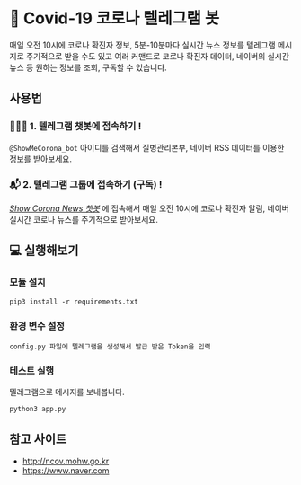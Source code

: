 # 👾 Covid-19 코로나 텔레그램 봇
매일 오전 10시에 코로나 확진자 정보, 5분-10분마다 실시간 뉴스 정보를 텔레그램 메시지로 주기적으로 받을 수도 있고 여러 커맨드로 코로나 확진자 데이터, 네이버의 실시간 뉴스 등 원하는 정보를 조회, 구독할 수 있습니다.

## 사용법
### 👨🏻‍💻 1. 텔레그램 챗봇에 접속하기 !
`@ShowMeCorona_bot` 아이디를 검색해서 질병관리본부, 네이버 RSS 데이터를 이용한 정보를 받아보세요.
### 📬 2. 텔레그램 그룹에 접속하기 (구독) !
*[Show Corona News 챗봇](https://t.me/ShowCoronaNews)* 에 접속해서 매일 오전 10시에 코로나 확진자 알림, 네이버 실시간 코로나 뉴스를 주기적으로 받아보세요.

## 💻 실행해보기
### 모듈 설치
```
pip3 install -r requirements.txt 
```

### 환경 변수 설정
```
config.py 파일에 텔레그램을 생성해서 발급 받은 Token을 입력
```

### 테스트 실행
텔레그램으로 메시지를 보내봅니다.
```
python3 app.py
```

## 참고 사이트
* http://ncov.mohw.go.kr
* https://www.naver.com